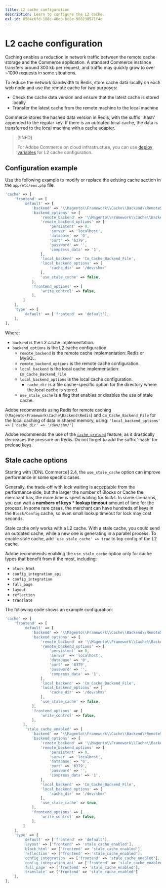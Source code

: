 ```yaml
---
title: L2 cache configuration
description: Learn to configure the L2 cache.
exl-id: 0504c6fd-188e-46eb-be8e-968238571f4e
---
```

# L2 cache configuration

Caching enables a reduction in network traffic between the remote cache storage and the Commerce application. A standard Commerce instance transfers around 300 kb per request, and traffic may quickly grow to over ~1000 requests in some situations.

To reduce the network bandwidth to Redis, store cache data locally on each web node and use the remote cache for two purposes:

- Check the cache data version and ensure that the latest cache is stored locally
- Transfer the latest cache from the remote machine to the local machine

Commerce stores the hashed data version in Redis, with the suffix ':hash' appended to the regular key. If there is an outdated local cache, the data is transferred to the local machine with a cache adapter.

>[!INFO]
>
>For Adobe Commerce on cloud infrastructure, you can use [deploy variables](https://experienceleague.adobe.com/docs/commerce-cloud-service/user-guide/configure/env/stage/variables-deploy.html#redis_backend) for L2 cache configuration.

## Configuration example

Use the following example to modify or replace the existing cache section in the `app/etc/env.php` file.

```php
'cache' => [
    'frontend' => [
        'default' => [
            'backend' => '\\Magento\\Framework\\Cache\\Backend\\RemoteSynchronizedCache',
            'backend_options' => [
                'remote_backend' => '\\Magento\\Framework\\Cache\\Backend\\Redis',
                'remote_backend_options' => [
                    'persistent' => 0,
                    'server' => 'localhost',
                    'database' => '0',
                    'port' => '6379',
                    'password' => '',
                    'compress_data' => '1',
                ],
                'local_backend' => 'Cm_Cache_Backend_File',
                'local_backend_options' => [
                    'cache_dir' => '/dev/shm/'
                ],
                'use_stale_cache' => false,
            ],
            'frontend_options' => [
                'write_control' => false,
            ],
        ]
    ],
    'type' => [
        'default' => ['frontend' => 'default'],
    ],
],
```

Where:

- `backend` is the L2 cache implementation.
- `backend_options` is the L2 cache configuration.
  - `remote_backend` is the remote cache implementation: Redis or MySQL.
  - `remote_backend_options` is the remote cache configuration.
  - `local_backend` is the local cache implementation: `Cm_Cache_Backend_File`
  - `local_backend_options` is the local cache configuration.
    - `cache_dir` is a file cache-specific option for the directory where the local cache is stored.
  - `use_stale_cache` is a flag that enables or disables the use of stale cache.

Adobe recommends using Redis for remote caching (`\Magento\Framework\Cache\Backend\Redis`) and `Cm_Cache_Backend_File` for the local caching of data in shared memory, using: `'local_backend_options' => ['cache_dir' => '/dev/shm/']`

Adobe recommends the use of the [`cache preload`](redis-pg-cache.md#redis-preload-feature) feature, as it drastically decreases the pressure on Redis. Do not forget to add the suffix ':hash' for preload keys.

## Stale cache options

Starting with [!DNL Commerce] 2.4, the `use_stale_cache` option can improve performance in some specific cases.

Generally, the trade-off with lock waiting is acceptable from the performance side, but the larger the number of Blocks or Cache the merchant has, the more time is spent waiting for locks. In some scenarios, you can wait a **numbers of keys** \* **lookup timeout** amount of time for the process. In some rare cases, the merchant can have hundreds of keys in the `Block/Config` cache, so even small lookup timeout for lock may cost seconds.

Stale cache only works with a L2 cache. With a stale cache, you could send an outdated cache, while a new one is generating in a parallel process. To enable stale cache, add `'use_stale_cache' => true` to top config of the L2 cache.

Adobe recommends enabling the `use_stale_cache` option only for cache types that benefit from it the most, including:

-  `block_html`
-  `config_integration_api`
-  `config_integration`
-  `full_page`
-  `layout`
-  `reflection`
-  `translate`

The following code shows an example configuration:

```php
'cache' => [
    'frontend' => [
        'default' => [
            'backend' => '\\Magento\\Framework\\Cache\\Backend\\RemoteSynchronizedCache',
            'backend_options' => [
                'remote_backend' => '\\Magento\\Framework\\Cache\\Backend\\Redis',
                'remote_backend_options' => [
                    'persistent' => 0,
                    'server' => 'localhost',
                    'database' => '0',
                    'port' => '6379',
                    'password' => '',
                    'compress_data' => '1',
                ],
                'local_backend' => 'Cm_Cache_Backend_File',
                'local_backend_options' => [
                    'cache_dir' => '/dev/shm/'
                ],
                'use_stale_cache' => false,
            ],
            'frontend_options' => [
                'write_control' => false,
            ],
        ],
         'stale_cache_enabled' => [
            'backend' => '\\Magento\\Framework\\Cache\\Backend\\RemoteSynchronizedCache',
            'backend_options' => [
                'remote_backend' => '\\Magento\\Framework\\Cache\\Backend\\Redis',
                'remote_backend_options' => [
                    'persistent' => 0,
                    'server' => 'localhost',
                    'database' => '0',
                    'port' => '6379',
                    'password' => '',
                    'compress_data' => '1',
                ],
                'local_backend' => 'Cm_Cache_Backend_File',
                'local_backend_options' => [
                    'cache_dir' => '/dev/shm/'
                ],
                'use_stale_cache' => true,
            ],
            'frontend_options' => [
                'write_control' => false,
            ],
        ]
    ],
    'type' => [
        'default' => ['frontend' => 'default'],
        'layout' => ['frontend' => 'stale_cache_enabled'],
        'block_html' => ['frontend' => 'stale_cache_enabled'],
        'reflection' => ['frontend' => 'stale_cache_enabled'],
        'config_integration' => ['frontend' => 'stale_cache_enabled'],
        'config_integration_api' => ['frontend' => 'stale_cache_enabled'],
        'full_page' => ['frontend' => 'stale_cache_enabled'],
        'translate' => ['frontend' => 'stale_cache_enabled']
    ],
],
```
